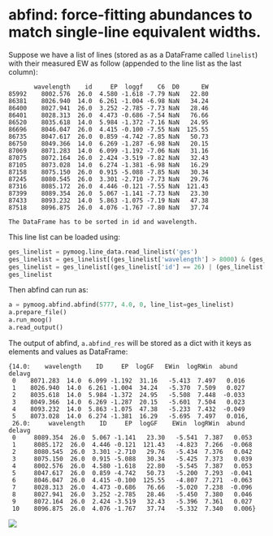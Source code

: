 # abfind: force-fitting abundances to match single-line equivalent widths.

Suppose we have a list of lines (stored as as a DataFrame called `linelist`) with their measured EW as follow (appended to the line list as the last column):

```
       wavelength    id     EP  loggf    C6  D0      EW
85992    8002.576  26.0  4.580 -1.618 -7.79 NaN   22.80
86381    8026.940  14.0  6.261 -1.004 -6.98 NaN   34.24
86400    8027.941  26.0  3.252 -2.785 -7.73 NaN   28.46
86401    8028.313  26.0  4.473 -0.686 -7.54 NaN   76.66
86520    8035.618  14.0  5.984 -1.372 -7.16 NaN   24.95
86696    8046.047  26.0  4.415 -0.100 -7.55 NaN  125.55
86735    8047.617  26.0  0.859 -4.742 -7.85 NaN   50.73
86750    8049.366  14.0  6.269 -1.287 -6.98 NaN   20.15
87069    8071.283  14.0  6.099 -1.192 -7.06 NaN   31.16
87075    8072.164  26.0  2.424 -3.519 -7.82 NaN   32.43
87105    8073.028  14.0  6.274 -1.381 -6.98 NaN   16.29
87158    8075.150  26.0  0.915 -5.088 -7.85 NaN   30.34
87245    8080.545  26.0  3.301 -2.710 -7.73 NaN   29.76
87316    8085.172  26.0  4.446 -0.121 -7.55 NaN  121.43
87399    8089.354  26.0  5.067 -1.141 -7.73 NaN   23.30
87433    8093.232  14.0  5.863 -1.075 -7.19 NaN   47.38
87518    8096.875  26.0  4.076 -1.767 -7.80 NaN   37.74
```

```{note}
The DataFrame has to be sorted in id and wavelength.
```

This line list can be loaded using:

```py
ges_linelist = pymoog.line_data.read_linelist('ges')
ges_linelist = ges_linelist[(ges_linelist['wavelength'] > 8000) & (ges_linelist['wavelength'] < 8100) & (ges_linelist['EW'] > 15)]
ges_linelist = ges_linelist[(ges_linelist['id'] == 26) | (ges_linelist['id'] == 14)]
ges_linelist
```

Then abfind can run as:
```py
a = pymoog.abfind.abfind(5777, 4.0, 0, line_list=ges_linelist)
a.prepare_file()
a.run_moog()
a.read_output()
```
The output of abfind, `a.abfind_res` will be stored as a dict with it keys as elements and values as DataFrame:
```
{14.0:    wavelength    ID     EP  logGF   EWin  logRWin  abund  delavg
 0    8071.283  14.0  6.099 -1.192  31.16   -5.413  7.497   0.016
 1    8026.940  14.0  6.261 -1.004  34.24   -5.370  7.509   0.027
 2    8035.618  14.0  5.984 -1.372  24.95   -5.508  7.448  -0.033
 3    8049.366  14.0  6.269 -1.287  20.15   -5.601  7.504   0.023
 4    8093.232  14.0  5.863 -1.075  47.38   -5.233  7.432  -0.049
 5    8073.028  14.0  6.274 -1.381  16.29   -5.695  7.497   0.016,
 26.0:     wavelength    ID     EP  logGF    EWin  logRWin  abund  delavg
 0     8089.354  26.0  5.067 -1.141   23.30   -5.541  7.387   0.053
 1     8085.172  26.0  4.446 -0.121  121.43   -4.823  7.266  -0.068
 2     8080.545  26.0  3.301 -2.710   29.76   -5.434  7.376   0.042
 3     8075.150  26.0  0.915 -5.088   30.34   -5.425  7.373   0.039
 4     8002.576  26.0  4.580 -1.618   22.80   -5.545  7.387   0.053
 5     8047.617  26.0  0.859 -4.742   50.73   -5.200  7.293  -0.041
 6     8046.047  26.0  4.415 -0.100  125.55   -4.807  7.271  -0.063
 7     8028.313  26.0  4.473 -0.686   76.66   -5.020  7.238  -0.096
 8     8027.941  26.0  3.252 -2.785   28.46   -5.450  7.380   0.046
 9     8072.164  26.0  2.424 -3.519   32.43   -5.396  7.361   0.027
 10    8096.875  26.0  4.076 -1.767   37.74   -5.332  7.340   0.006}
```

![](../img/driver_guide/abfind.png)
